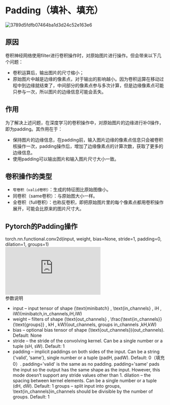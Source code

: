  
# Padding（填补、填充）  
![3789d5fdfb07464ba1d3d24c52e163e6](https://user-images.githubusercontent.com/45502587/182561318-2e7b3850-6dac-41b1-8b22-8e9b44c7c3fe.gif)
## 原因  
卷积神经网络使用filter进行卷积操作时，对原始图片进行操作。但会带来以下几个问题：  
- 卷积运算后，输出图片的尺寸缩小；  
- 原始图片中越是边缘的像素点，对于输出的影响越小。因为卷积运算在移动过程中到边缘就结束了，中间部分的像素点参与多次计算，但是边缘像素点可能只参与一次，所以图片的边缘信息可能会丢失。  
## 作用  
为了解决上述问题，在深度学习的卷积操作中，对原始图片的边缘进行补0操作，即为padding。其作用在于：  
- 保持图片的边缘信息，在padding前，输入图片边缘的像素点信息只会被卷积核操作一次，padding操作后，增加了边缘像素点的计算次数，获取了更多的边缘信息。
- 使用padding可以输出图片和输入图片尺寸大小一致。  

## 卷积操作的类型
- `窄卷积（valid卷积）`：生成的特征图比原始图像小。    
- 同卷积（same卷积）：与原始图大小一样。  
- 全卷积（full卷积）：也称反卷积，即把原始图片里的每个像素点都用卷积操作展开，可能会比原来的图片尺寸大。  

## Pytorch的Padding操作  
torch.nn.functional.conv2d(input, weight, bias=None, stride=1, padding=0, dilation=1, groups=1)   
![Pytorch函数说明](https://pytorch.org/docs/stable/generated/torch.nn.functional.conv2d.html#torch.nn.functional.conv2d)    
参数说明
- input – input tensor of shape (\text{minibatch} , \text{in\_channels} , iH , iW)(minibatch,in_channels,iH,iW)
- weight – filters of shape (\text{out\_channels} , \frac{\text{in\_channels}}{\text{groups}} , kH , kW)(out_channels, groups in_channels ,kH,kW)
- bias – optional bias tensor of shape (\text{out\_channels})(out_channels). Default: None
- stride – the stride of the convolving kernel. Can be a single number or a tuple (sH, sW). Default: 1
- padding – implicit paddings on both sides of the input. Can be a string {‘valid’, ‘same’}, single number or a tuple (padH, padW). Default: 0（填充0）. padding='valid' is the same as no padding. padding='same' pads the input so the output has the same shape as the input. However, this mode doesn’t support any stride values other than 1.
dilation – the spacing between kernel elements. Can be a single number or a tuple (dH, dW). Default: 1
groups – split input into groups, \text{in\_channels}in_channels should be divisible by the number of groups. Default: 1   
